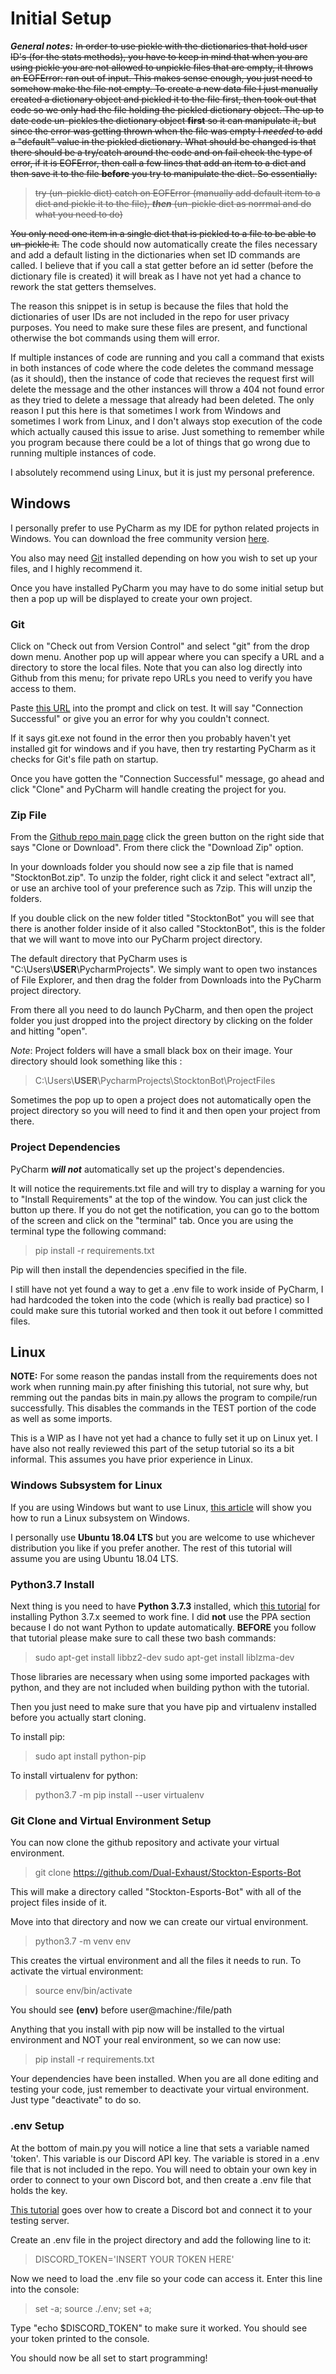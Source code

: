 # Initial Setup
_**General notes:**_
~~In order to use pickle with the dictionaries that hold user ID's (for the stats methods), you have to keep in mind that when you are using pickle you are not allowed to unpickle files that are empty, it throws an EOFError: ran out of input. This makes sense enough, you just need to somehow make the file not empty.
To create a new data file I just manually created a dictionary object and pickled it to the file first, then took out that code so we only had the file holding the pickled dictionary object. The up to date code un-pickles the dictionary object **first** so it can manipulate it, but since the error was getting thrown when the file was empty I _*needed*_ to add a "default" value in the pickled dictionary. What should be changed is that there should be a try/catch around the code and on fail check the type of error, if it is EOFError, then call a few lines that add an item to a dict and then save it to the file **before** you try to manipulate the dict. So essentially:~~

> ~~try (un-pickle dict) catch on EOFError (manually add default item to a dict and pickle it to the file), _**then**_ (un-pickle dict as norrmal and do what you need to do)~~

~~You only need one item in a single dict that is pickled to a file to be able to un-pickle it.~~
The code should now automatically create the files necessary and add a default listing in the dictionaries when set ID commands are called. I believe that if you call a stat getter before an id setter (before the dictionary file is created) it will break as I have not yet had a chance to rework the stat getters themselves.

The reason this snippet is in setup is because the files that hold the dictionaries of user IDs are not included in the repo for user privacy purposes. You need to make sure these files are present, and functional otherwise the bot commands using them will error.

If multiple instances of code are running and you call a command that exists in both instances of code where the code deletes the command message (as it should), then the instance of code that recieves the request first will delete the message and the other instances will throw a 404 not found error as they tried to delete a message that already had been deleted. The only reason I put this here is that sometimes I work from Windows and sometimes I work from Linux, and I don't always stop execution of the code which actually caused this issue to arise. Just something to remember while you program because there could be a lot of things that go wrong due to running multiple instances of code.

I absolutely recommend using Linux, but it is just my personal preference.

## Windows
I personally prefer to use PyCharm as my IDE for python related projects in Windows. You can download the free community version [here](https://www.jetbrains.com/pycharm/download/#section=windows).

You also may need [Git](https://git-scm.com/) installed depending on how you wish to set up your files, and I highly recommend it.

Once you have installed PyCharm you may have to do some initial setup but then a pop up will be displayed to create your own project. 

### Git
Click on "Check out from Version Control" and select "git" from the drop down menu. Another pop up will appear where you can specify a URL and a directory to store the local files. Note that you can also log directly into Github from this menu; for private repo URLs you need to verify you have access to them. 

Paste [this URL](https://github.com/Dual-Exhaust/Stockton-Esports-Bot) into the prompt and click on test. It will say "Connection Successful" or give you an error for why you couldn't connect. 

If it says git.exe not found in the error then you probably haven't yet installed git for windows and if you have, then try restarting PyCharm as it checks for Git's file path on startup.

Once you have gotten the "Connection Successful" message, go ahead and click "Clone" and PyCharm will handle creating the project for you.

### Zip File

From the [Github repo main page](https://github.com/Dual-Exhaust/Stockton-Esports-Bot) click the green button on the right side that says "Clone or Download". From there click the "Download Zip" option.

In your downloads folder you should now see a zip file that is named "StocktonBot.zip". To unzip the folder, right click it and select "extract all", or use an archive tool of your preference such as 7zip. This will unzip the folders.

If you double click on the new folder titled "StocktonBot" you will see that there is another folder inside of it also called "StocktonBot", this is the folder that we will want to move into our PyCharm project directory. 

The default directory that PyCharm uses is "C:\Users\\**USER**\PycharmProjects". We simply want to open two instances of File Explorer, and then drag the folder from Downloads into the PyCharm project directory. 

From there all you need to do launch PyCharm, and then open the project folder you just dropped into the project directory by clicking on the folder and hitting "open".

*Note*: Project folders will have a small black box on their image. Your directory should look something like this :

> C:\Users\\**USER**\PycharmProjects\StocktonBot\ProjectFiles

Sometimes the pop up to open a project does not automatically open the project directory so you will need to find it and then open your project from there.

### Project Dependencies

PyCharm _**will not**_ automatically set up the project's dependencies. 

It will notice the requirements.txt file and will try to display a warning for you to "Install Requirements" at the top of the window. You can just click the button up there. If you do not get the notification, you can go to the bottom of the screen and click on the "terminal" tab. Once you are using the terminal type the following command:

> pip install -r requirements.txt

Pip will then install the dependencies specified in the file.

I still have not yet found a way to get a .env file to work inside of PyCharm, I had hardcoded the token into the code (which is really bad practice) so I could make sure this tutorial worked and then took it out before I committed files.

## Linux
**NOTE:** For some reason the pandas install from the requirements does not work when running main.py after finishing this tutorial, not sure why, but remming out the pandas bits in main.py allows the program to compile/run successfully. This disables the commands in the TEST portion of the code as well as some imports. 

This is a WIP as I have not yet had a chance to fully set it up on Linux yet. I have also not really reviewed this part of the setup tutorial so its a bit informal. This assumes you have prior experience in Linux.

### Windows Subsystem for Linux 
If you are using Windows but want to use Linux, [this article](https://docs.microsoft.com/en-us/windows/wsl/install-win10) will show you how to run a Linux subsystem on Windows.

I personally use **Ubuntu 18.04 LTS** but you are welcome to use whichever distribution you like if you prefer another. The rest of this tutorial will assume you are using Ubuntu 18.04 LTS.

### Python3.7 Install
Next thing is you need to have **Python 3.7.3** installed, which [this tutorial](https://websiteforstudents.com/installing-the-latest-python-3-7-on-ubuntu-16-04-18-04/) for installing Python 3.7.x seemed to work fine. I did **not** use the PPA section because I do not want Python to update automatically. **BEFORE** you follow that tutorial please make sure to call these two bash commands:

> sudo apt-get install libbz2-dev
> sudo apt-get install liblzma-dev

Those libraries are necessary when using some imported packages with python, and they are not included when building python with the tutorial.

Then you just need to make sure that you have pip and virtualenv installed before you actually start cloning.

To install pip:

> sudo apt install python-pip

To install virtualenv for python:

> python3.7 -m pip install --user virtualenv

### Git Clone and Virtual Environment Setup
You can now clone the github repository and activate your virtual environment.

> git clone https://github.com/Dual-Exhaust/Stockton-Esports-Bot

This will make a directory called "Stockton-Esports-Bot" with all of the project files inside of it. 

Move into that directory and now we can create our virtual environment. 

> python3.7 -m venv env

This creates the virtual environment and all the files it needs to run. To activate the virtual environment:

> source env/bin/activate

You should see **(env)** before user@machine:/file/path

Anything that you install with pip now will be installed to the virtual environment and NOT your real environment, so we can now use:

> pip install -r requirements.txt

Your dependencies have been installed. When you are all done editing and testing your code, just remember to deactivate your virtual environment. Just type "deactivate" to do so.

### .env Setup
At the bottom of main.py you will notice a line that sets a variable named 'token'. This variable is our Discord API key. The variable is stored in a .env file that is not included in the repo. You will need to obtain your own key in order to connect to your own Discord bot, and then create a .env file that holds the key.

[This tutorial](https://github.com/reactiflux/discord-irc/wiki/Creating-a-discord-bot-&-getting-a-token) goes over how to create a Discord bot and connect it to your testing server.

Create an .env file in the project directory and add the following line to it:
> DISCORD_TOKEN='INSERT YOUR TOKEN HERE'

Now we need to load the .env file so your code can access it. Enter this line into the console:
> set -a; source ./.env; set +a;

Type "echo $DISCORD_TOKEN" to make sure it worked. You should see your token printed to the console.

You should now be all set to start programming!
